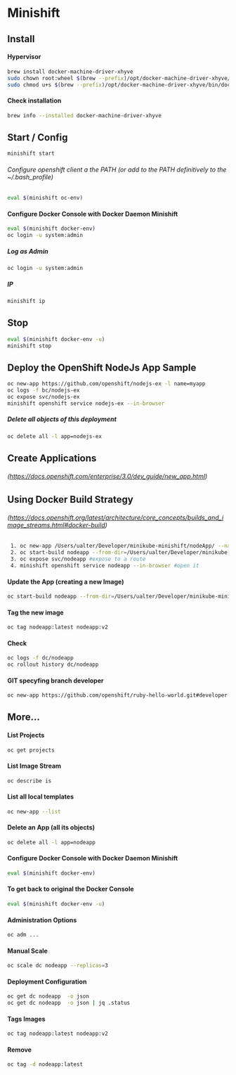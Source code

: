 # Minishift

## Install

#### Hypervisor
```bash
brew install docker-machine-driver-xhyve
sudo chown root:wheel $(brew --prefix)/opt/docker-machine-driver-xhyve/bin/docker-machine-driver-xhyve
sudo chmod u+s $(brew --prefix)/opt/docker-machine-driver-xhyve/bin/docker-machine-driver-xhyve
```
#### Check installation
```bash
brew info --installed docker-machine-driver-xhyve
```
## Start / Config
```bash
minishift start
```
###### Configure openshift client a the PATH (or add to the PATH definitively to the ~/.bash_profile)
```bash
eval $(minishift oc-env)
```
#### Configure Docker Console with Docker Daemon Minishift
```bash
eval $(minishift docker-env)
oc login -u system:admin
```
##### Log as Admin
```bash
oc login -u system:admin
```
##### IP
```bash
minishift ip
```
## Stop
```bash
eval $(minishift docker-env -u)
minishift stop
```
## Deploy the OpenShift NodeJs App Sample
```bash
oc new-app https://github.com/openshift/nodejs-ex -l name=myapp
oc logs -f bc/nodejs-ex
oc expose svc/nodejs-ex
minishift openshift service nodejs-ex --in-browser
```
##### Delete all objects of this deployment
```bash
oc delete all -l app=nodejs-ex
```

## Create Applications
###### (https://docs.openshift.com/enterprise/3.0/dev_guide/new_app.html)
## Using Docker Build Strategy
###### (https://docs.openshift.org/latest/architecture/core_concepts/builds_and_image_streams.html#docker-build)
```bash
 1. oc new-app /Users/ualter/Developer/minikube-minishift/nodeApp/ --name=nodeapp --strategy=docker --template=nodejs
 2. oc start-build nodeapp --from-dir=/Users/ualter/Developer/minikube-minishift/nodeApp/ --follow
 3. oc expose svc/nodeapp #expose to a route
 4. minishift openshift service nodeapp --in-browser #open it
 ```
#### Update the App (creating a new Image)
```bash
oc start-build nodeapp --from-dir=/Users/ualter/Developer/minikube-minishift/nodeApp/ --follow
```
#### Tag the new image
```bash
oc tag nodeapp:latest nodeapp:v2
```
#### Check
```bash
oc logs -f dc/nodeapp 
oc rollout history dc/nodeapp 
```
#### GIT specyfing branch developer
```bash
oc new-app https://github.com/openshift/ruby-hello-world.git#developer
```

## More...

#### List Projects
```bash
oc get projects
```
#### List Image Stream
```bash
oc describe is
```
#### List all local templates
```bash
oc new-app --list
```

#### Delete an App (all its objects)
```bash
oc delete all -l app=nodeapp
```

#### Configure Docker Console with Docker Daemon Minishift
```bash
eval $(minishift docker-env)
```
#### To get back to original the Docker Console
```bash
eval $(minishift docker-env -u)
```

#### Administration Options
```bash
oc adm ...
```
#### Manual Scale
```bash
oc scale dc nodeapp --replicas=3
```
#### Deployment Configuration 
```bash
oc get dc nodeapp  -o json
oc get dc nodeapp  -o json | jq .status
```
#### Tags Images
```bash
oc tag nodeapp:latest nodeapp:v2
```
#### Remove
```bash
oc tag -d nodeapp:latest
```
